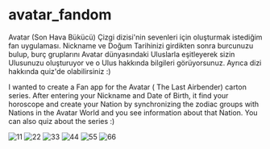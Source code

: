 # avatar_fandom

Avatar (Son Hava Bükücü) Çizgi dizisi'nin sevenleri için oluşturmak istediğim fan uygulaması. Nickname ve Doğum Tarihinizi girdikten sonra burcunuzu bulup, burç gruplarını Avatar dünyasındaki Uluslarla eşitleyerek sizin Ulusunuzu oluşturuyor ve o Ulus hakkında bilgileri görüyorsunuz. Ayrıca dizi hakkında quiz'de olabilirsiniz :)

I wanted to create a Fan app for the Avatar ( The Last Airbender) carton series. After entering your Nickname and Date of Birth, it find your horoscope and create your Nation by synchronizing the zodiac groups with Nations in the Avatar World and you see information about that Nation.  You can also quiz about the series :)

![11](https://user-images.githubusercontent.com/74013091/116615200-a325d280-a943-11eb-850e-61b1ee877fdb.jpg) ![22](https://user-images.githubusercontent.com/74013091/116615203-a3be6900-a943-11eb-962f-4b84580c461c.jpg) ![33](https://user-images.githubusercontent.com/74013091/116615633-42e36080-a944-11eb-8920-154321aa9347.jpg)
![44](https://user-images.githubusercontent.com/74013091/116615635-437bf700-a944-11eb-9b6f-892f03a80b90.jpg) ![55](https://user-images.githubusercontent.com/74013091/116615636-437bf700-a944-11eb-9fe9-b169f76f9a4d.jpg) ![66](https://user-images.githubusercontent.com/74013091/116615637-44148d80-a944-11eb-9a22-7658fb7aafca.jpg)

